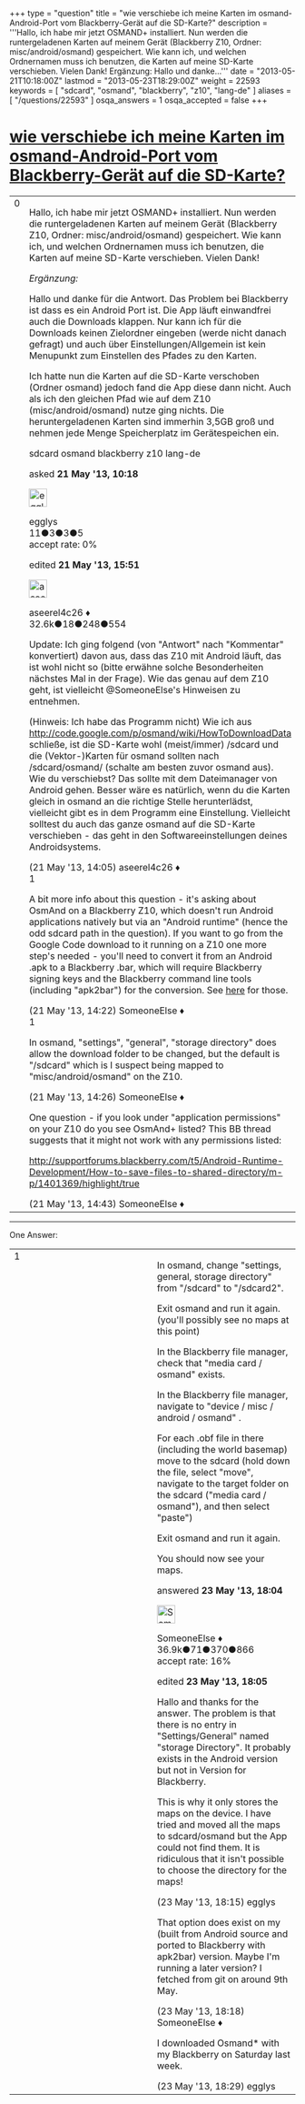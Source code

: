 +++
type = "question"
title = "wie verschiebe ich meine Karten im osmand-Android-Port vom Blackberry-Gerät auf die SD-Karte?"
description = '''Hallo, ich habe mir jetzt OSMAND+ installiert. Nun werden die runtergeladenen Karten auf meinem Gerät (Blackberry Z10, Ordner: misc/android/osmand) gespeichert. Wie kann ich, und welchen Ordnernamen muss ich benutzen, die Karten auf meine SD-Karte verschieben. Vielen Dank! Ergänzung: Hallo und danke...'''
date = "2013-05-21T10:18:00Z"
lastmod = "2013-05-23T18:29:00Z"
weight = 22593
keywords = [ "sdcard", "osmand", "blackberry", "z10", "lang-de" ]
aliases = [ "/questions/22593" ]
osqa_answers = 1
osqa_accepted = false
+++

<div class="headNormal">

# [wie verschiebe ich meine Karten im osmand-Android-Port vom Blackberry-Gerät auf die SD-Karte?](/questions/22593/wie-verschiebe-ich-meine-karten-im-osmand-android-port-vom-blackberry-gerat-auf-die-sd-karte)

</div>

<div id="main-body">

<div id="askform">

<table id="question-table" style="width:100%;">
<colgroup>
<col style="width: 50%" />
<col style="width: 50%" />
</colgroup>
<tbody>
<tr>
<td style="width: 30px; vertical-align: top"><div class="vote-buttons">
<span id="post-22593-upvote" class="ajax-command post-vote up" rel="nofollow" title="I like this post (click again to cancel)"> </span>
<div id="post-22593-score" class="post-score" title="current number of votes">
0
</div>
<span id="post-22593-downvote" class="ajax-command post-vote down" rel="nofollow" title="I dont like this post (click again to cancel)"> </span> <span id="favorite-mark" class="ajax-command favorite-mark" rel="nofollow" title="mark/unmark this question as favorite (click again to cancel)"> </span>
<div id="favorite-count" class="favorite-count">
&#10;</div>
</div></td>
<td><div id="item-right">
<div class="question-body">
<p>Hallo, ich habe mir jetzt OSMAND+ installiert. Nun werden die runtergeladenen Karten auf meinem Gerät (Blackberry Z10, Ordner: misc/android/osmand) gespeichert. Wie kann ich, und welchen Ordnernamen muss ich benutzen, die Karten auf meine SD-Karte verschieben. Vielen Dank!</p>
<p><em>Ergänzung:</em></p>
<p>Hallo und danke für die Antwort. Das Problem bei Blackberry ist dass es ein Android Port ist. Die App läuft einwandfrei auch die Downloads klappen. Nur kann ich für die Downloads keinen Zielordner eingeben (werde nicht danach gefragt) und auch über Einstellungen/Allgemein ist kein Menupunkt zum Einstellen des Pfades zu den Karten.</p>
<p>Ich hatte nun die Karten auf die SD-Karte verschoben (Ordner osmand) jedoch fand die App diese dann nicht. Auch als ich den gleichen Pfad wie auf dem Z10 (misc/android/osmand) nutze ging nichts. Die heruntergeladenen Karten sind immerhin 3,5GB groß und nehmen jede Menge Speicherplatz im Gerätespeichen ein.</p>
</div>
<div id="question-tags" class="tags-container tags">
<span class="post-tag tag-link-sdcard" rel="tag" title="see questions tagged &#39;sdcard&#39;">sdcard</span> <span class="post-tag tag-link-osmand" rel="tag" title="see questions tagged &#39;osmand&#39;">osmand</span> <span class="post-tag tag-link-blackberry" rel="tag" title="see questions tagged &#39;blackberry&#39;">blackberry</span> <span class="post-tag tag-link-z10" rel="tag" title="see questions tagged &#39;z10&#39;">z10</span> <span class="post-tag tag-link-lang-de" rel="tag" title="see questions tagged &#39;lang-de&#39;">lang-de</span>
</div>
<div id="question-controls" class="post-controls">
&#10;</div>
<div class="post-update-info-container">
<div class="post-update-info post-update-info-user">
<p>asked <strong>21 May '13, 10:18</strong></p>
<img src="https://secure.gravatar.com/avatar/77365701531ee41e9fc423493713316a?s=32&amp;d=identicon&amp;r=g" class="gravatar" width="32" height="32" alt="egglys&#39;s gravatar image" />
<p><span>egglys</span><br />
<span class="score" title="11 reputation points">11</span><span title="3 badges"><span class="badge1">●</span><span class="badgecount">3</span></span><span title="3 badges"><span class="silver">●</span><span class="badgecount">3</span></span><span title="5 badges"><span class="bronze">●</span><span class="badgecount">5</span></span><br />
<span class="accept_rate" title="Rate of the user&#39;s accepted answers">accept rate:</span> <span title="egglys has no accepted answers">0%</span></p>
</div>
<div class="post-update-info post-update-info-edited">
<p><span> edited <strong>21 May '13, 15:51</strong> </span></p>
<img src="https://secure.gravatar.com/avatar/66f0dc05b44574e3894be07b0b37cf37?s=32&amp;d=identicon&amp;r=g" class="gravatar" width="32" height="32" alt="aseerel4c26&#39;s gravatar image" />
<p><span>aseerel4c26 ♦</span><br />
<span class="score" title="32615 reputation points"><span>32.6k</span></span><span title="18 badges"><span class="badge1">●</span><span class="badgecount">18</span></span><span title="248 badges"><span class="silver">●</span><span class="badgecount">248</span></span><span title="554 badges"><span class="bronze">●</span><span class="badgecount">554</span></span></p>
</div>
</div>
<div id="comments-container-22593" class="comments-container">
<span id="22597"></span>
<div id="comment-22597" class="comment">
<div id="post-22597-score" class="comment-score">
&#10;</div>
<div class="comment-text">
<p>Update: Ich ging folgend (von "Antwort" nach "Kommentar" konvertiert) davon aus, dass das Z10 mit Android läuft, das ist wohl nicht so (bitte erwähne solche Besonderheiten nächstes Mal in der Frage). Wie das genau auf dem Z10 geht, ist vielleicht <span></span><span>@SomeoneElse</span>'s Hinweisen zu entnehmen.</p>
<p>(Hinweis: Ich habe das Programm nicht) Wie ich aus <a href="http://code.google.com/p/osmand/wiki/HowToDownloadData">http://code.google.com/p/osmand/wiki/HowToDownloadData</a> schließe, ist die SD-Karte wohl (meist/immer) /sdcard und die (Vektor-)Karten für osmand sollten nach /sdcard/osmand/ (schalte am besten zuvor osmand aus). Wie du verschiebst? Das sollte mit dem Dateimanager von Android gehen. Besser wäre es natürlich, wenn du die Karten gleich in osmand an die richtige Stelle herunterlädst, vielleicht gibt es in dem Programm eine Einstellung. Vielleicht solltest du auch das ganze osmand auf die SD-Karte verschieben - das geht in den Softwareeinstellungen deines Androidsystems.</p>
</div>
<div id="comment-22597-info" class="comment-info">
<span class="comment-age">(21 May '13, 14:05)</span> <span class="comment-user userinfo">aseerel4c26 ♦</span>
</div>
</div>
<span id="22598"></span>
<div id="comment-22598" class="comment">
<div id="post-22598-score" class="comment-score">
1
</div>
<div class="comment-text">
<p>A bit more info about this question - it's asking about OsmAnd on a Blackberry Z10, which doesn't run Android applications natively but via an "Android runtime" (hence the odd sdcard path in the question). If you want to go from the Google Code download to it running on a Z10 one more step's needed - you'll need to convert it from an Android .apk to a Blackberry .bar, which will require Blackberry signing keys and the Blackberry command line tools (including "apk2bar") for the conversion. See <a href="https://developer.blackberry.com/android/">here</a> for those.</p>
</div>
<div id="comment-22598-info" class="comment-info">
<span class="comment-age">(21 May '13, 14:22)</span> <span class="comment-user userinfo">SomeoneElse ♦</span>
</div>
</div>
<span id="22599"></span>
<div id="comment-22599" class="comment">
<div id="post-22599-score" class="comment-score">
1
</div>
<div class="comment-text">
<p>In osmand, "settings", "general", "storage directory" does allow the download folder to be changed, but the default is "/sdcard" which is I suspect being mapped to "misc/android/osmand" on the Z10.</p>
</div>
<div id="comment-22599-info" class="comment-info">
<span class="comment-age">(21 May '13, 14:26)</span> <span class="comment-user userinfo">SomeoneElse ♦</span>
</div>
</div>
<span id="22600"></span>
<div id="comment-22600" class="comment">
<div id="post-22600-score" class="comment-score">
&#10;</div>
<div class="comment-text">
<p>One question - if you look under "application permissions" on your Z10 do you see OsmAnd+ listed? This BB thread suggests that it might not work with any permissions listed:</p>
<p><a href="http://supportforums.blackberry.com/t5/Android-Runtime-Development/How-to-save-files-to-shared-directory/m-p/1401369/highlight/true">http://supportforums.blackberry.com/t5/Android-Runtime-Development/How-to-save-files-to-shared-directory/m-p/1401369/highlight/true</a></p>
</div>
<div id="comment-22600-info" class="comment-info">
<span class="comment-age">(21 May '13, 14:43)</span> <span class="comment-user userinfo">SomeoneElse ♦</span>
</div>
</div>
</div>
<div id="comment-tools-22593" class="comment-tools">
&#10;</div>
<div class="clear">
&#10;</div>
<div id="comment-22593-form-container" class="comment-form-container">
&#10;</div>
<div class="clear">
&#10;</div>
</div></td>
</tr>
</tbody>
</table>

------------------------------------------------------------------------

<div class="tabBar">

<span id="sort-top"></span>

<div class="headQuestions">

One Answer:

</div>

</div>

<span id="22701"></span>

<div id="answer-container-22701" class="answer">

<table style="width:100%;">
<colgroup>
<col style="width: 50%" />
<col style="width: 50%" />
</colgroup>
<tbody>
<tr>
<td style="width: 30px; vertical-align: top"><div class="vote-buttons">
<span id="post-22701-upvote" class="ajax-command post-vote up" rel="nofollow" title="I like this post (click again to cancel)"> </span>
<div id="post-22701-score" class="post-score" title="current number of votes">
1
</div>
<span id="post-22701-downvote" class="ajax-command post-vote down" rel="nofollow" title="I dont like this post (click again to cancel)"> </span>
</div></td>
<td><div class="item-right">
<div class="answer-body">
<p>In osmand, change "settings, general, storage directory" from "/sdcard" to "/sdcard2".</p>
<p>Exit osmand and run it again. (you'll possibly see no maps at this point)</p>
<p>In the Blackberry file manager, check that "media card / osmand" exists.</p>
<p>In the Blackberry file manager, navigate to "device / misc / android / osmand" .</p>
<p>For each .obf file in there (including the world basemap) move to the sdcard (hold down the file, select "move", navigate to the target folder on the sdcard ("media card / osmand"), and then select "paste")</p>
<p>Exit osmand and run it again.</p>
<p>You should now see your maps.</p>
</div>
<div class="answer-controls post-controls">
&#10;</div>
<div class="post-update-info-container">
<div class="post-update-info post-update-info-user">
<p>answered <strong>23 May '13, 18:04</strong></p>
<img src="https://secure.gravatar.com/avatar/0bf1aa22f7f5e045b0eb8beb79fe7907?s=32&amp;d=identicon&amp;r=g" class="gravatar" width="32" height="32" alt="SomeoneElse&#39;s gravatar image" />
<p><span>SomeoneElse ♦</span><br />
<span class="score" title="36866 reputation points"><span>36.9k</span></span><span title="71 badges"><span class="badge1">●</span><span class="badgecount">71</span></span><span title="370 badges"><span class="silver">●</span><span class="badgecount">370</span></span><span title="866 badges"><span class="bronze">●</span><span class="badgecount">866</span></span><br />
<span class="accept_rate" title="Rate of the user&#39;s accepted answers">accept rate:</span> <span title="SomeoneElse has 228 accepted answers">16%</span></p>
</div>
<div class="post-update-info post-update-info-edited">
<p><span> edited <strong>23 May '13, 18:05</strong> </span></p>
</div>
</div>
<div id="comments-container-22701" class="comments-container">
<span id="22702"></span>
<div id="comment-22702" class="comment">
<div id="post-22702-score" class="comment-score">
&#10;</div>
<div class="comment-text">
<p>Hallo and thanks for the answer. The problem is that there is no entry in "Settings/General" named "storage Directory". It probably exists in the Android version but not in Version for Blackberry.</p>
<p>This is why it only stores the maps on the device. I have tried and moved all the maps to sdcard/osmand but the App could not find them. It is ridiculous that it isn't possible to choose the directory for the maps!</p>
</div>
<div id="comment-22702-info" class="comment-info">
<span class="comment-age">(23 May '13, 18:15)</span> <span class="comment-user userinfo">egglys</span>
</div>
</div>
<span id="22704"></span>
<div id="comment-22704" class="comment">
<div id="post-22704-score" class="comment-score">
&#10;</div>
<div class="comment-text">
<p>That option does exist on my (built from Android source and ported to Blackberry with apk2bar) version. Maybe I'm running a later version? I fetched from git on around 9th May.</p>
</div>
<div id="comment-22704-info" class="comment-info">
<span class="comment-age">(23 May '13, 18:18)</span> <span class="comment-user userinfo">SomeoneElse ♦</span>
</div>
</div>
<span id="22705"></span>
<div id="comment-22705" class="comment">
<div id="post-22705-score" class="comment-score">
&#10;</div>
<div class="comment-text">
<p>I downloaded Osmand* with my Blackberry on Saturday last week.</p>
</div>
<div id="comment-22705-info" class="comment-info">
<span class="comment-age">(23 May '13, 18:29)</span> <span class="comment-user userinfo">egglys</span>
</div>
</div>
</div>
<div id="comment-tools-22701" class="comment-tools">
&#10;</div>
<div class="clear">
&#10;</div>
<div id="comment-22701-form-container" class="comment-form-container">
&#10;</div>
<div class="clear">
&#10;</div>
</div></td>
</tr>
</tbody>
</table>

</div>

<div class="paginator-container-left">

</div>

</div>

</div>

